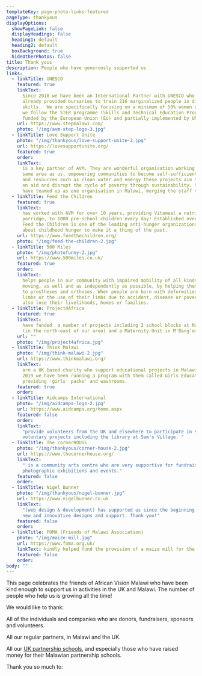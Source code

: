 ```yaml
---
templateKey: page-photo-links-featured
pageType: thankyous
displayOptions:
  showPageLink: false
  displayHeadings: false
  heading1: default
  heading2: default
  boxBackground: true
  hideOtherPhotos: false
title: Thank yous
description: People who have generously supported us
links:
  - linkTitle: UNESCO
    featured: true
    linkText:
      Since 2018 we have been an International Partner with UNESCO who have
      already provided bursaries to train 216 marginalized people in different vocational
      skills.  We are specifically focusing on a minimum of 50% women attendance and
      we follow the STEP programme (Skills and Technical Education Programme) an initiative
      funded by the European Union (EU) and partially implemented by UNESCO.
    url: https://www.stepmalawi.com/
    photo: "/img/avm-step-logo-3.jpg"
  - linkTitle: Love Support Unite
    photo: "/img/thankyous/love-support-unite-2.jpg"
    url: https://lovesupportunite.org/
    featured: true
    order:
    linkText:
      is a key partner of AVM. They are wonderful organisation working in the
      same area as us, empowering communities to become self-sufficient. Using infrastructure
      and resources such as clean water and energy these projects aim to break reliance
      on aid and disrupt the cycle of poverty through sustainability. Since 2019, we
      have teamed up as one organisation in Malawi, merging the staff together.
  - linkTitle: Feed the Children
    featured: true
    linkText:
      has worked with AVM for over 10 years, providing Vitameal a nutritional
      porridge, to 1000 pre-school children every day! Established over 40 years ago,
      Feed the Children is one of the leading anti-hunger organizations, raising awareness
      about childhood hunger to make it a thing of the past.
    url: https://www.feedthechildren.org/
    photo: "/img/feed-the-children-2.jpg"
  - linkTitle: 500 Miles
    photo: "/img/photofunny-2.jpg"
    url: https://www.500miles.co.uk/
    featured: true
    order:
    linkText:
      helps people in our community with impaired mobility of all kinds to get
      moving, as well and as independently as possible, by helping them to get access
      to prostheses and orthoses. When people are born with deformities, lose their
      limbs or the use of their limbs due to accident, disease or poverty, many of them
      also lose their livelihoods, homes or families.
  - linkTitle: Project4Africa
    featured: true
    linkText:
      have funded  a number of projects including 2 school blocks at Namanyanga
      (in the north-east of our area) and a Maternity Unit in M'Bang'ombe.
    url: ""
    photo: "/img/project4africa.jpg"
  - linkTitle: Think Malawi
    photo: "/img/think-malawi-2.jpg"
    url: https://www.thinkmalawi.org/
    linkText:
      are a UK based charity who support educational projects in Malawi. Since
      2019 we have been running a program with them called Girls Education Matters,
      providing 'girls' packs' and washrooms.
    featured: true
    order:
  - linkTitle: Aidcamps International
    photo: "/img/aidcamps-logo-2.jpg"
    url: https://www.aidcamps.org/home.aspx
    featured: false
    order:
    linkText:
      "provide volunteers from the UK and elsewhere to participate in short-term
      voluntary projects including the library at Sam's Village. "
  - linkTitle: The cornerHOUSE
    photo: "/img/thankyous/corner-house-2.jpg"
    url: https://www.thecornerhouse.org/
    linkText:
      " is a community arts centre who are very supportive for fundraising,
      photographic exhibitions and events."
    featured: false
    order:
  - linkTitle: Nigel Bunner
    photo: "/img/thankyous/nigel-bunner.jpg"
    url: https://www.nigelbunner.co.uk
    linkText:
      "(web design & development) has supported us since the beginning with
      new and innovative designs and support. Thank you!"
    featured: false
    order:
  - linkTitle: FOMA (Friends of Malawi Association)
    photo: "/img/maize-mill.jpg"
    url: https://www.foma.org.uk/
    linkText: kindly helped fund the provision of a maize mill for the local community.
    featured: false
    order:
body: ""
---
```


This page celebrates the friends of African Vision Malawi who have been kind enough to support us in activities in the UK and Malawi. The number of people who help us is growing all the time!

We would like to thank:

All of the individuals and companies who are donors, fundraisers, sponsors and volunteers.

All our regular partners, in Malawi and the UK.

All our [UK partnership schools](/education/school-partnerships/#schools), and especially those who have raised money for their Malawian partnership schools.

Thank you so much to:
